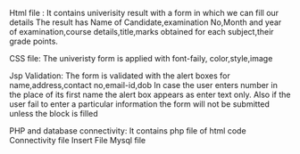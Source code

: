 Html file :
It contains univerisity result with a form in which we can fill our details 
The result has Name of Candidate,examination No,Month and year of examination,course details,title,marks obtained for each subject,their grade points.

CSS file:
The univeristy form is applied with font-faily, color,style,image

Jsp Validation:
The form is validated with the alert boxes for name,address,contact no,email-id,dob
In case the user enters number in the place of its first name the alert box appears as enter text only.
Also if the user fail to enter a particular information the form will not be submitted unless the block is filled

PHP and database connectivity:
It contains php file of html code
Connectivity file
Insert File
Mysql file 

